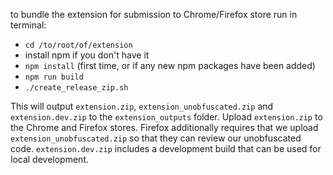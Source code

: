 to bundle the extension for submission to Chrome/Firefox store run in terminal:

- `cd /to/root/of/extension`
- install npm if you don't have it
- `npm install` (first time, or if any new npm packages have been added)
- `npm run build`
- `./create_release_zip.sh`

This will output `extension.zip`, `extension_unobfuscated.zip` and `extension.dev.zip` to the `extension_outputs` folder. Upload `extension.zip` to the Chrome and Firefox stores. Firefox additionally requires that we upload `extension_unobfuscated.zip` so that they can review our unobfuscated code. `extension.dev.zip` includes a development build that can be used for local development.
